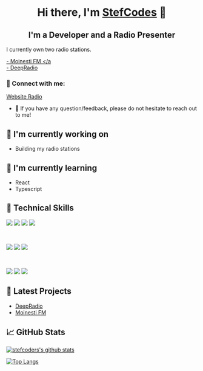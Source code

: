 <h1 align="center">
Hi there, I'm <a href="https://stefcodes.co.uk" target="_blank" rel="noreferrer">StefCodes</a> 👋
</h1>

<h2 align="center">
I'm a Developer and a Radio Presenter
</h2> 

I currently own two radio stations.

<a href="https://moinestifm.ro">- Moinesti FM </a
<br>
<a href="https://deepradio.ro">- DeepRadio </a>

### 🤝 Connect with me:

<a href="https://stefcodes.co.uk"> Website </a>
<a href="https://deepradio.co.uk"> Radio </a>
</br>
- 💬 If you have any question/feedback, please do not hesitate to reach out to me!

## 🔭 I'm currently working on

- Building my radio stations

## 🌱 I'm currently learning

- React
- Typescript
  
## 💼 Technical Skills

![](https://img.shields.io/badge/Code-JavaScript-informational?style=flat&logo=JavaScript&color=F7DF1E)
![](https://img.shields.io/badge/Code-HTML5-informational?style=flat&logo=HTML5&color=E34F26)
![](https://img.shields.io/badge/Code-PostgreSQL-informational?style=flat&logo=Python&color=336791)
![](https://img.shields.io/badge/Code-SQLite-informational?style=flat&logo=PHP&color=003B57)

</br>

![](https://img.shields.io/badge/Style-Bootstrap-informational?style=flat&logo=Bootstrap&color=7952B3)
![](https://img.shields.io/badge/Style-CSS3-informational?style=flat&logo=CSS3&color=1572B6)
![](https://img.shields.io/badge/Style-styled--components-informational?style=flat&logo=styled-components&color=DB7093)


</br>

![](https://img.shields.io/badge/Tools-NPM-informational?style=flat&logo=NPM&color=CB3837)
![](https://img.shields.io/badge/Tools-Git-informational?style=flat&logo=Git&color=F05032)
![](https://img.shields.io/badge/Tools-GitHub-informational?style=flat&logo=GitHub&color=181717)

## 📝 Latest Projects

- [DeepRadio](https://deepradio.ro)
- [Moinesti FM](https://moinestifm.ro)

## 📈 GitHub Stats 

[![stefcoders's github stats](https://github-readme-stats.vercel.app/api?username=stefcoders)](https://github.com/StefCoders)

[![Top Langs](https://github-readme-stats.vercel.app/api/top-langs/?username=stefcoders&layout=compact)](https://github.com/StefCoders)
